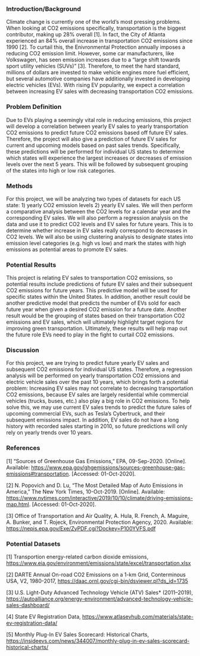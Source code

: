 
### Introduction/Background 

Climate change is currently one of the world’s most pressing problems. When looking at CO2 emissions specifically, transportation is the biggest contributor, making up 28% overall [1]. In fact, the City of Atlanta experienced an 84% overall increase in transportation CO2 emissions since 1990 [2]. To curtail this, the Enivronmental Protection annually imposes a reducing CO2 emission limit. However, some car manufacturers, like Volkswagen, has seen emission increases due to a “large shift towards sport utility vehicles (SUVs)” [3]. Therefore, to meet the hard standard, millions of dollars are invested to make vehicle engines more fuel efficient, but several automotive companies have additionally invested in developing electric vehicles (EVs). With rising EV popularity, we expect a correlation between increasing EV sales with decreasing transportation CO2 emissions.  

### Problem Definition

Due to EVs playing a seemingly vital role in reducing emissions, this project will develop a correlation between yearly EV sales to yearly transportation CO2 emissions to predict future CO2 emissions based off future EV sales. Therefore, the project will also give a prediction of future EV sales for current and upcoming models based on past sales trends. Specifically, these predictions will be performed for individual US states to determine which states will experience the largest increases or decreases of emission levels over the next 5 years. This will be followed by subsequent grouping of the states into high or low risk categories. 

### Methods

For this project, we will be analyzing two types of datasets for each US state: 1) yearly CO2 emission levels 2) yearly EV sales. We will then perform a comparative analysis between the CO2 levels for a calendar year and the corresponding EV sales. We will also perform a regression analysis on the data and use it to predict CO2 levels and EV sales for future years. This is to determine whether increase in EV sales really correspond to decreases in CO2 levels. We will also be using clustering analysis to designate states into emission level categories (e.g. high vs low) and mark the states with high emissions as potential areas to promote EV sales.  

### Potential Results

This project is relating EV sales to transportation CO2 emissions, so potential results include predictions of future EV sales and their subsequent CO2 emissions for future years. This predictive model will be used for specific states within the United States. In addition, another result could be another predictive model that predicts the number of EVs sold for each future year when given a desired CO2 emission for a future date. Another result would be the grouping of states based on their transportation CO2 emissions and EV sales, which will ultimately highlight target regions for improving green transportation. Ultimately, these results will help map out the future role EVs need to play in the fight to curtail CO2 emissions.

### Discussion

For this project, we are trying to predict future yearly EV sales and subsequent CO2 emissions for individual US states. Therefore, a regression analysis will be performed on yearly transportation CO2 emissions and electric vehicle sales over the past 10 years, which brings forth a potential problem: Increasing EV sales may not correlate to decreasing transportation CO2 emissions, because EV sales are largely residential while commercial vehicles (trucks, buses, etc.) also play a big role in CO2 emissions. To help solve this, we may use current EV sales trends to predict the future sales of upcoming commercial EVs, such as Tesla’s Cybertruck, and their subsequent emissions impact. In addition, EV sales do not have a long history with recorded sales starting in 2010, so future predictions will only rely on yearly trends over 10 years.

### References

[1] “Sources of Greenhouse Gas Emissions,” EPA, 09-Sep-2020. [Online]. Available: https://www.epa.gov/ghgemissions/sources-greenhouse-gas-emissions#transportation.  [Accessed: 01-Oct-2020].
  
[2] N. Popovich and D. Lu, “The Most Detailed Map of Auto Emissions in America,” The New York Times, 10-Oct-2019. [Online]. Available: https://www.nytimes.com/interactive/2019/10/10/climate/driving-emissions-map.html.  [Accessed: 01-Oct-2020].  

[3] Office of Transportation and Air Quality, A. Hula, R. French, A. Maguire, A. Bunker, and T. Rojeck, Environmental Protection Agency, 2020. Available: https://nepis.epa.gov/Exe/ZyPDF.cgi?Dockey=P100YVFS.pdf

### Potential Datasets

[1] Transportion energy-related carbon dioxide emissions, https://www.eia.gov/environment/emissions/state/excel/transportation.xlsx  

[2] DARTE Annual On-road CO2 Emissions on a 1-km Grid, Conterminous USA, V2, 1980-2017, https://daac.ornl.gov/cgi-bin/dsviewer.pl?ds_id=1735 

[3] U.S. Light-Duty Advanced Technology Vehicle (ATV) Sales* (2011–2019), https://autoalliance.org/energy-environment/advanced-technology-vehicle-sales-dashboard/ 

[4] State EV Registration Data, https://www.atlasevhub.com/materials/state-ev-registration-data/ 

[5] Monthly Plug-In EV Sales Scorecard: Historical Charts, https://insideevs.com/news/344007/monthly-plug-in-ev-sales-scorecard-historical-charts/ 
